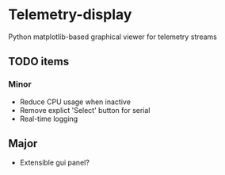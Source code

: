 # Telemetry-display
Python matplotlib-based graphical viewer for telemetry streams

## TODO items
### Minor
* Reduce CPU usage when inactive
* Remove explict 'Select' button for serial
* Real-time logging

## Major
* Extensible gui panel?  
